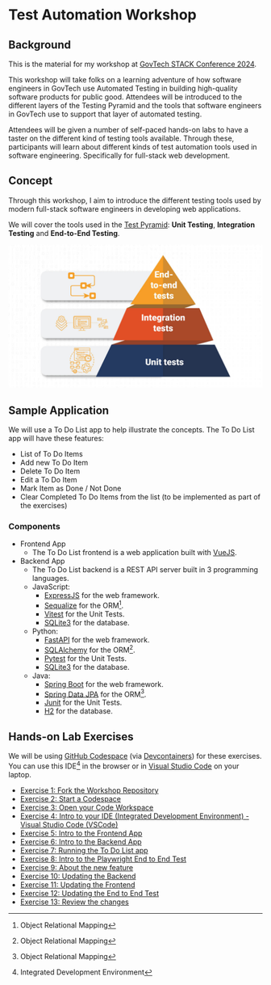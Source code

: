 # Test Automation Workshop

## Background

This is the material for my workshop at [GovTech STACK Conference 2024](https://govtechstack.sg).

This workshop will take folks on a learning adventure of how software engineers in GovTech use Automated Testing in building high-quality software products for public good. Attendees will be introduced to the different layers of the Testing Pyramid and the tools that software engineers in GovTech use to support that layer of automated testing.

Attendees will be given a number of self-paced hands-on labs to have a taster on the different kind of testing tools available. Through these, participants will learn about different kinds of test automation tools used in software engineering. Specifically for full-stack web development.

## Concept

Through this workshop, I aim to introduce the different testing tools used by modern full-stack software engineers in developing web applications.

We will cover the tools used in the [Test Pyramid](https://martinfowler.com/bliki/TestPyramid.html): **Unit Testing**, **Integration Testing** and **End-to-End Testing**.

![Test Pyramid](./docs/images/test-pyramid.jpg)

## Sample Application

We will use a To Do List app to help illustrate the concepts. The To Do List app will have these features:

- List of To Do Items
- Add new To Do Item
- Delete To Do Item
- Edit a To Do Item
- Mark Item as Done / Not Done
- Clear Completed To Do Items from the list (to be implemented as part of the exercises)

### Components

- Frontend App
  - The To Do List frontend is a web application built with [VueJS](https://vuejs.org).
- Backend App
  - The To Do List backend is a REST API server built in 3 programming languages.
  - JavaScript:
    - [ExpressJS](https://expressjs.com) for the web framework.
    - [Sequalize](https://sequelize.org) for the ORM[^ORM].
    - [Vitest](https://vitest.dev) for the Unit Tests.
    - [SQLite3](https://www.sqlite.org) for the database.
  - Python:
    - [FastAPI](https://fastapi.tiangolo.com) for the web framework.
    - [SQLAlchemy](https://www.sqlalchemy.org) for the ORM[^ORM].
    - [Pytest](https://pytest.org) for the Unit Tests.
    - [SQLite3](https://www.sqlite.org) for the database.
  - Java:
    - [Spring Boot](https://spring.io) for the web framework.
    - [Spring Data JPA](https://spring.io/projects/spring-data-jpa) for the ORM[^ORM].
    - [Junit](https://junit.org/junit5) for the Unit Tests.
    - [H2](https://h2database.com) for the database.

## Hands-on Lab Exercises

We will be using [GitHub Codespace](https://docs.github.com/en/codespaces/overview) (via [Devcontainers](https://code.visualstudio.com/docs/devcontainers/containers)) for these exercises. You can use this IDE[^IDE] in the browser or in [Visual Studio Code](https://docs.github.com/en/codespaces/developing-in-a-codespace/using-github-codespaces-in-visual-studio-code) on your laptop.

- [Exercise 1: Fork the Workshop Repository](./docs/exercises/exercise1.md)
- [Exercise 2: Start a Codespace](./docs/exercises/exercise2.md)
- [Exercise 3: Open your Code Workspace](./docs/exercises/exercise3.md)
- [Exercise 4: Intro to your IDE (Integrated Development Environment) - Visual Studio Code (VSCode)](./docs/exercises/exercise4.md)
- [Exercise 5: Intro to the Frontend App](./docs/exercises/exercise5.md)
- [Exercise 6: Intro to the Backend App](./docs/exercises/exercise6.md)
- [Exercise 7: Running the To Do List app](./docs/exercises/exercise7.md)
- [Exercise 8: Intro to the Playwright End to End Test](./docs/exercises/exercise8.md)
- [Exercise 9: About the new feature](./docs/exercises/exercise9.md)
- [Exercise 10: Updating the Backend](./docs/exercises/exercise10.md)
- [Exercise 11: Updating the Frontend](./docs/exercises/exercise11.md)
- [Exercise 12: Updating the End to End Test](./docs/exercises/exercise12.md)
- [Exercise 13: Review the changes](./docs/exercises/exercise13.md)

[^ORM]: Object Relational Mapping
[^IDE]: Integrated Development Environment